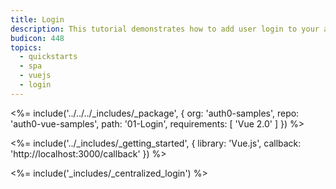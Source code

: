 ```yaml
---
title: Login
description: This tutorial demonstrates how to add user login to your application with Auth0
budicon: 448
topics:
  - quickstarts
  - spa
  - vuejs
  - login
---
```


<%= include('../../../_includes/_package', {
  org: 'auth0-samples',
  repo: 'auth0-vue-samples',
  path: '01-Login',
  requirements: [
    'Vue 2.0'
  ]
}) %>

<%= include('../_includes/_getting_started', { library: 'Vue.js', callback: 'http://localhost:3000/callback' }) %>

<%= include('_includes/_centralized_login') %>
